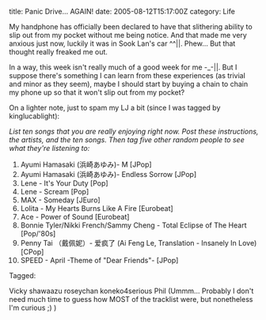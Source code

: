 title: Panic Drive… AGAIN!
date: 2005-08-12T15:17:00Z
category: Life

My handphone has officially been declared to have that slithering ability to slip out from my pocket without me being notice. And that made me very anxious just now, luckily it was in Sook Lan's car ^^||. Phew… But that thought really freaked me out.

In a way, this week isn't really much of a good week for me -\_-||. But I suppose there's something I can learn from these experiences (as trivial and minor as they seem), maybe I should start by buying a chain to chain my phone up so that it won't slip out from my pocket?

On a lighter note, just to spam my LJ a bit (since I was tagged by kinglucablight):

*List ten songs that you are really enjoying right now. Post these instructions, the artists, and the ten songs. Then tag five other random people to see what they're listening to:*

1. Ayumi Hamasaki (浜崎あゆみ)- M [JPop]
2. Ayumi Hamasaki (浜崎あゆみ)- Endless Sorrow [JPop]
3. Lene - It's Your Duty [Pop]
4. Lene - Scream [Pop]
5. MAX - Someday [JEuro]
6. Lolita - My Hearts Burns Like A Fire [Eurobeat]
7. Ace - Power of Sound [Eurobeat]
8. Bonnie Tyler/Nikki French/Sammy Cheng - Total Eclipse of The Heart [Pop/'80s]
9. Penny Tai （戴佩妮）- 爱疯了 (Ai Feng Le, Translation - Insanely In Love) [CPop]
10. SPEED - April -Theme of "Dear Friends"- [JPop]

Tagged:

Vicky
shawaazu
roseychan
koneko4serious
Phil (Ummm… Probably I don't need much time to guess how MOST of the tracklist were, but nonetheless I'm curious ;) )
